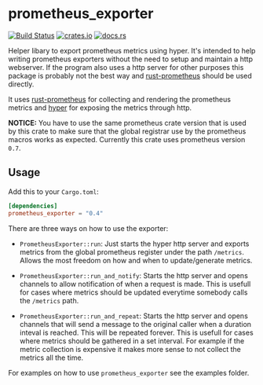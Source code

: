 # prometheus_exporter

[![Build Status](https://travis-ci.org/AlexanderThaller/prometheus_exporter.svg?branch=master)](https://travis-ci.org/AlexanderThaller/prometheus_exporter)
[![crates.io](https://img.shields.io/crates/v/prometheus_exporter.svg)](https://crates.io/crates/prometheus_exporter)
[![docs.rs](https://docs.rs/prometheus_exporter/badge.svg)](https://docs.rs/prometheus_exporter)

Helper libary to export prometheus metrics using hyper. It's intended to help
writing prometheus exporters without the need to setup and maintain a http
webserver. If the program also uses a http server for other purposes this
package is probably not the best way and
[rust-prometheus](https://github.com/pingcap/rust-prometheus) should be used
directly.

It uses [rust-prometheus](https://github.com/pingcap/rust-prometheus) for
collecting and rendering the prometheus metrics and
[hyper](https://github.com/hyperium/hyper) for exposing the metrics through
http.

**NOTICE:** You have to use the same prometheus crate version that is used by
this crate to make sure that the global registrar use by the prometheus macros
works as expected. Currently this crate uses prometheus version `0.7`.

## Usage

Add this to your `Cargo.toml`:

```toml
[dependencies]
prometheus_exporter = "0.4"
```

There are three ways on how to use the exporter:

* `PrometheusExporter::run`: Just starts the hyper http server and exports
    metrics from the global prometheus register under the path `/metrics`.
    Allows the most freedom on how and when to update/generate metrics.

* `PrometheusExporter::run_and_notify`: Starts the http server and opens
    channels to allow notification of when a request is made. This is usefull
    for cases where metrics should be updated everytime somebody calls the
    `/metrics` path.

* `PrometheusExporter::run_and_repeat`: Starts the http server and opens
    channels that will send a message to the original caller when a duration
    inteval is reached. This will be repeated forever. This is usefull for cases
    where metrics should be gathered in a set interval. For example if the
    metric collection is expensive it makes more sense to not collect the
    metrics all the time.

For examples on how to use `prometheus_exporter` see the examples folder.
